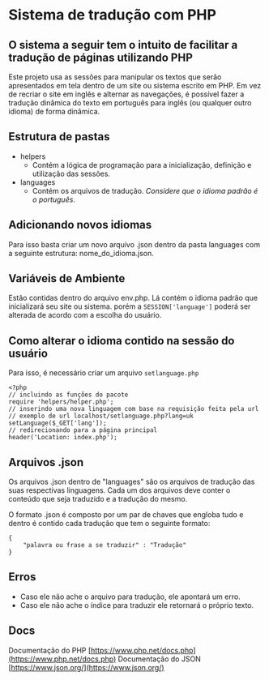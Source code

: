
# Sistema de tradução com PHP
## O sistema a seguir tem o intuito de facilitar a tradução de páginas utilizando PHP

Este projeto usa as sessões para manipular os textos que serão apresentados em tela dentro de um site ou sistema escrito em PHP. Em vez de recriar o site em inglês e alternar as navegações, é possível fazer a tradução dinâmica do texto em português para inglês (ou qualquer outro idioma) de forma dinâmica.
## Estrutura de pastas

 - helpers
	 - Contém a lógica de programação para a inicialização, definição e utilização das sessões.
 - languages
	 - Contém os arquivos de tradução. *Considere que o idioma padrão é o português*.
## Adicionando novos idiomas
Para isso basta criar um novo arquivo .json dentro da pasta languages com a seguinte estrutura: nome_do_idioma.json.
## Variáveis de Ambiente
Estão contidas dentro do arquivo env.php. Lá contém o idioma padrão que inicializará seu site ou sistema. porém a `SESSION['language']` poderá ser alterada de acordo com a escolha do usuário.
## Como alterar o idioma contido na sessão do usuário
Para isso, é necessário criar um arquivo `setlanguage.php`

    <?php
    // incluindo as funções do pacote
    require 'helpers/helper.php';
    // inserindo uma nova linguagem com base na requisição feita pela url
    // exemplo de url localhost/setlanguage.php?lang=uk
    setLanguage($_GET['lang']);
    // redirecionando para a página principal
    header('Location: index.php');

## Arquivos .json
Os arquivos .json dentro de "languages" são os arquivos de tradução das suas respectivas linguagens. Cada um dos arquivos deve conter o conteúdo que seja traduzido e a tradução do mesmo.

O formato .json é composto por um par de chaves que engloba tudo  e dentro é contido cada tradução que tem o seguinte formato:

    {
    	"palavra ou frase a se traduzir" : "Tradução"
    }


## Erros

 - Caso ele não ache o arquivo para tradução, ele apontará um erro.
 - Caso ele não ache o índice para traduzir ele retornará o próprio texto.


## Docs
Documentação do PHP
[https://www.php.net/docs.php](https://www.php.net/docs.php)
Documentação do JSON
[https://www.json.org/](https://www.json.org/)
